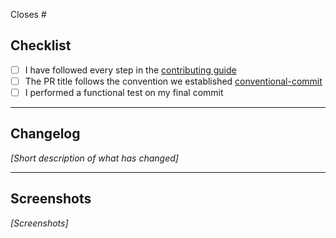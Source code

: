 Closes #<issue>

## Checklist

- [ ] I have followed every step in the [contributing guide](https://github.com/Pujo-Atlas-Kolkata/PujoAtlasKol-Web/blob/dev/CONTRIBUTING.md)
- [ ] The PR title follows the convention we established [conventional-commit](https://www.conventionalcommits.org/en/v1.0.0/)
- [ ] I performed a functional test on my final commit

---

## Changelog

_[Short description of what has changed]_

---

## Screenshots

_[Screenshots]_
